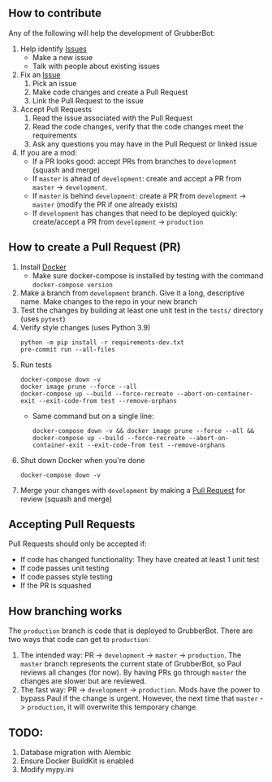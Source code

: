 ## How to contribute
Any of the following will help the development of GrubberBot:
1. Help identify [Issues](https://github.com/grubberbot/grubberbot/issues)
    - Make a new issue
    - Talk with people about existing issues
2. Fix an [Issue](https://github.com/grubberbot/grubberbot/issues)
    1. Pick an issue
    2. Make code changes and create a Pull Request
    3. Link the Pull Request to the issue
3. Accept Pull Requests
    1. Read the issue associated with the Pull Request
    2. Read the code changes, verify that the code changes meet the requirements
    3. Ask any questions you may have in the Pull Request or linked issue
4. If you are a mod:
    - If a PR looks good: accept PRs from branches to `development` (squash and merge)
    - If `master` is ahead of `development`: create and accept a PR from `master` -> `development`.
    - If `master` is behind `development`: create a PR from `development` -> `master` (modify the PR if one already exists)
    - If `development` has changes that need to be deployed quickly: create/accept a PR from `development` -> `production`

## How to create a Pull Request (PR)
1. Install [Docker](https://docs.docker.com/get-docker/)
   - Make sure docker-compose is installed by testing with the command `docker-compose version`
2. Make a branch from `development` branch.  Give it a long, descriptive name.  Make changes to the repo in your new branch
3. Test the changes by building at least one unit test in the `tests/` directory (uses `pytest`)
4. Verify style changes (uses Python 3.9)
    ```
    python -m pip install -r requirements-dev.txt
    pre-commit run --all-files
    ```
4. Run tests
    ```
    docker-compose down -v
    docker image prune --force --all
    docker-compose up --build --force-recreate --abort-on-container-exit --exit-code-from test --remove-orphans
    ```
    - Same command but on a single line:
        ```
        docker-compose down -v && docker image prune --force --all && docker-compose up --build --force-recreate --abort-on-container-exit --exit-code-from test --remove-orphans
        ```
5. Shut down Docker when you're done
    ```
    docker-compose down -v
    ```
6. Merge your changes with `development` by making a [Pull Request](https://docs.github.com/en/pull-requests/collaborating-with-pull-requests/proposing-changes-to-your-work-with-pull-requests/about-pull-requests) for review (squash and merge)

## Accepting Pull Requests
Pull Requests should only be accepted if:
- If code has changed functionality: They have created at least 1 unit test
- If code passes unit testing
- If code passes style testing
- If the PR is squashed

## How branching works
The `production` branch is code that is deployed to GrubberBot.  There are two ways that code can get to `production`:
1. The intended way: PR -> `development` -> `master` -> `production`.  The `master` branch represents the current state of GrubberBot, so Paul reviews all changes (for now).  By having PRs go through `master` the changes are slower but are reviewed.  
2. The fast way: PR -> `development` -> `production`.  Mods have the power to bypass Paul if the change is urgent.  However, the next time that `master` -> `production`, it will overwrite this temporary change.  

## TODO:
1. Database migration with Alembic
2. Ensure Docker BuildKit is enabled
3. Modify mypy.ini
